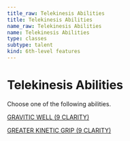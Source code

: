 ```yaml
---
title_raw: Telekinesis Abilities
title: Telekinesis Abilities
name_raw: Telekinesis Abilities
name: Telekinesis Abilities
type: classes
subtype: talent
kind: 6th-level features
---
```


# Telekinesis Abilities

Choose one of the following abilities.

[GRAVITIC WELL (9 CLARITY)](./Gravitic%20Well.md)

[GREATER KINETIC GRIP (9 CLARITY)](./Greater%20Kinetic%20Grip.md)
